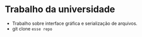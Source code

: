 # Trabalho da universidade
- Trabalho sobre interface gráfica e serialização de arquivos.
- git clone ```esse repo```
